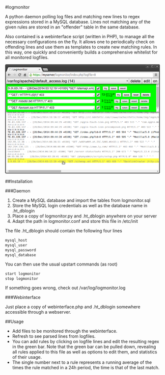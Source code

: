 #logmonitor

A python daemon polling log files and matching new lines to regex expressions stored in a MySQL database. Lines not matching any of the given rules are stored in an "offender" table in the same database.

Also contained is a webinterface script (written in PHP), to manage all the necessary configurations on the fly. It allows one to periodically check on offending lines and use them as templates to create new matching rules. In this way, one quickly and conveniently builds a comprehensive whitelist for all monitored logfiles.

![logmonitor webinterface](preview.png)

##Installation

###Daemon

1. Create a MySQL database and import the tables from logmonitor.sql
2. Store the MySQL login credentials as well as the database name in .ht_dblogin
3. Place a copy of logmonitor.py and .ht_dblogin anywhere on your server
4. Adapt the path in logmonitor.conf and store this file in /etc/init

The file .ht_dblogin should contain the following four lines

    mysql_host
    mysql_user
    mysql_password
    mysql_database

You can then use the usual upstart commands (as root)

    start logmonitor
    stop logmonitor

If something goes wrong, check out /var/log/logmonitor.log

###Webinterface

Just place a copy of webinterface.php and .ht_dblogin somewhere accessible through a webserver.

##Usage

* Add files to be monitored through the webinterface.
* Refresh to see parsed lines from logfiles.
* You can add rules by clicking on logfile lines and edit the resulting regex in the green bar. Note that the green bar can be pulled down, revealing all rules applied to this file as well as options to edit them, and statistics of their usage.
* The single number next to a rule represents a running average of the times the rule matched in a 24h period, the time is that of the last match.
